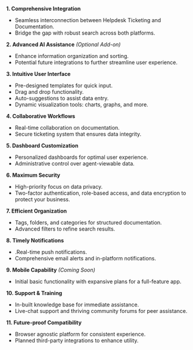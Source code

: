 
**1. Comprehensive Integration**

- Seamless interconnection between Helpdesk Ticketing and Documentation.
- Bridge the gap with robust search across both platforms.

**2. Advanced AI Assistance** _(Optional Add-on)_

- Enhance information organization and sorting.
- Potential future integrations to further streamline user experience.

**3. Intuitive User Interface**

- Pre-designed templates for quick input.
- Drag and drop functionality.
- Auto-suggestions to assist data entry.
- Dynamic visualization tools: charts, graphs, and more.

**4. Collaborative Workflows**

- Real-time collaboration on documentation.
- Secure ticketing system that ensures data integrity.

**5. Dashboard Customization**

- Personalized dashboards for optimal user experience.
- Administrative control over agent-viewable data.

**6. Maximum Security**

- High-priority focus on data privacy.
- Two-factor authentication, role-based access, and data encryption to protect your business.

**7. Efficient Organization**

- Tags, folders, and categories for structured documentation.
- Advanced filters to refine search results.

**8. Timely Notifications**

- .Real-time push notifications.
- Comprehensive email alerts and in-platform notifications.

**9. Mobile Capability** _(Coming Soon)_

- Initial basic functionality with expansive plans for a full-feature app.

**10. Support & Training**

- In-built knowledge base for immediate assistance.
- Live-chat support and thriving community forums for peer assistance.

**11. Future-proof Compatibility**

- Browser agnostic platform for consistent experience.
- Planned third-party integrations to enhance utility.